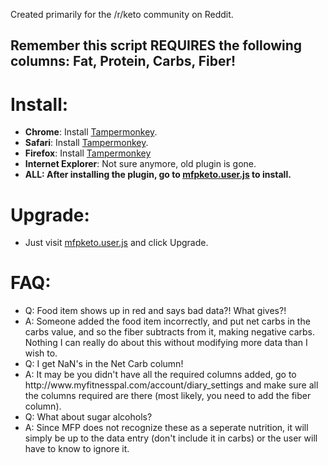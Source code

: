 Created primarily for the /r/keto community on Reddit.

<h2>Remember this script <b>REQUIRES</b> the following columns: Fat, Protein, Carbs, Fiber!</h2>

<h1>Install:</h1>
<ul>
<li><b>Chrome</b>: Install <a href="https://chrome.google.com/webstore/detail/dhdgffkkebhmkfjojejmpbldmpobfkfo">Tampermonkey</a>.</li>
<li><b>Safari</b>: Install <a href="https://tampermonkey.net/?ext=dhdg&browser=safari">Tampermonkey</a>.</li>
<li><b>Firefox</b>: Install <a href="https://addons.mozilla.org/en-US/firefox/addon/tampermonkey//">Tampermonkey</a></li>
<li><b>Internet Explorer</b>: Not sure anymore, old plugin is gone.</li>
<li><b>ALL: After installing the plugin, go to <a href="../../raw/master/mfpketo.user.js">mfpketo.user.js</a> to install.</b>
</ul>

<h1>Upgrade:</h1>
<ul>
<li>Just visit <a href="../../raw/master/mfpketo.user.js">mfpketo.user.js</a> and click Upgrade.</li>
</ul>

<h1>FAQ:</h1>
<ul>
<li>Q: Food item shows up in red and says bad data?! What gives?!</li>
<li>A: Someone added the food item incorrectly, and put net carbs in the carbs value, and so the fiber subtracts from it, making negative carbs. Nothing I can really do about this without modifying more data than I wish to.</li>

<li>Q: I get NaN's in the Net Carb column!</li>
<li>A: It may be you didn't have all the required columns added, go to http://www.myfitnesspal.com/account/diary_settings and make sure all the columns required are there (most likely, you need to add the fiber column).</li>

<li>Q: What about sugar alcohols?</li>
<li>A: Since MFP does not recognize these as a seperate nutrition, it will simply be up to the data entry (don't include it in carbs) or the user will have to know to ignore it.</li>
</ul>

